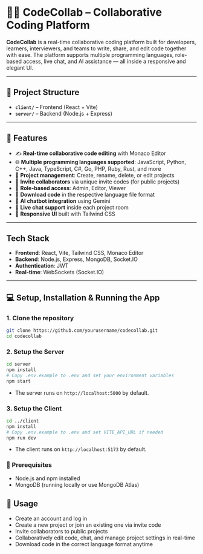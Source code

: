 # 🧑‍💻 CodeCollab – Collaborative Coding Platform

**CodeCollab** is a real-time collaborative coding platform built for developers, learners, interviewers, and teams to write, share, and edit code together with ease. The platform supports multiple programming languages, role-based access, live chat, and AI assistance — all inside a responsive and elegant UI.

---

## 📁 Project Structure

- **`client/`** – Frontend (React + Vite)
- **`server/`** – Backend (Node.js + Express)

---

## 🚀 Features

- ✍️ **Real-time collaborative code editing** with Monaco Editor  
- 🌐 **Multiple programming languages supported**: JavaScript, Python, C++, Java, TypeScript, C#, Go, PHP, Ruby, Rust, and more  
- 📂 **Project management**: Create, rename, delete, or edit projects  
- 👥 **Invite collaborators** via unique invite codes (for public projects)  
- 🔐 **Role-based access**: Admin, Editor, Viewer  
- 💾 **Download code** in the respective language file format  
- 🤖 **AI chatbot integration** using Gemini  
- 💬 **Live chat support** inside each project room  
- 📱 **Responsive UI** built with Tailwind CSS  

---

## Tech Stack

- **Frontend**: React, Vite, Tailwind CSS, Monaco Editor
- **Backend**: Node.js, Express, MongoDB, Socket.IO
- **Authentication**: JWT
- **Real-time**: WebSockets (Socket.IO)

---

## 💻 Setup, Installation & Running the App

### 1. Clone the repository

```sh
git clone https://github.com/yourusername/codecollab.git
cd codecollab
```

### 2. Setup the Server

```sh
cd server
npm install
# Copy .env.example to .env and set your environment variables
npm start
```

- The server runs on `http://localhost:5000` by default.

### 3. Setup the Client

```sh
cd ../client
npm install
# Copy .env.example to .env and set VITE_API_URL if needed
npm run dev
```

- The client runs on `http://localhost:5173` by default.


### 🔧 Prerequisites

- Node.js and npm installed  
- MongoDB (running locally or use MongoDB Atlas)

## 🧪 Usage

- Create an account and log in
- Create a new project or join an existing one via invite code
- Invite collaborators to public projects
- Collaboratively edit code, chat, and manage project settings in real-time
- Download code in the correct language format anytime

